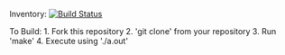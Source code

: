 Inventory: [![Build Status](https://travis-ci.org/e7ite/Inventory.svg?branch=master)](https://travis-ci.org/e7ite/Inventory)

To Build:
	1. Fork this repository
	2. 'git clone' from your repository
	3. Run 'make'
	4. Execute using './a.out'
	

